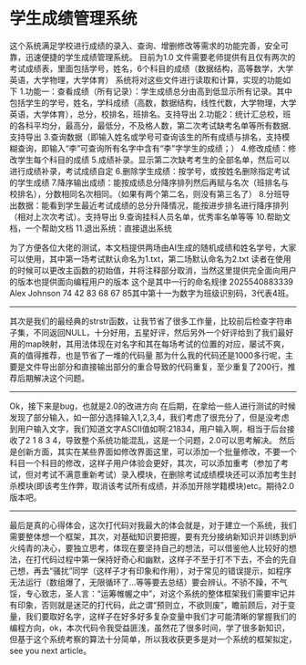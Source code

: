 # 学生成绩管理系统
这个系统满足学校进行成绩的录入、查询、增删修改等需求的功能完善，安全可靠，迅速便捷的学生成绩管理系统。
目前为1.0
文件需要老师提供有且仅有两次的考试成绩表，里面包括学号，姓名，6个科目的成绩（数据结构，高等数学，大学英语，大学物理，大学体育）
系统将对这些文件进行读取和计算，实现的功能如下
1.功能一：查看成绩（所有记录）：学生成绩总分由高到低显示所有记录。其中包括学生的学号，姓名，学科成绩（高数，数据结构，线性代数，大学物理，大学英语，大学体育），总分，校排名，班排名。支持导出
2.功能2：统计汇总校，班的各科平均分，最高分，最低分，不及格人数，第二次考试缺考名单等所有数据.支持导出
3.查询数据（即输入姓名或学号可查询该生的所有成绩与排名，支持模糊查询，即输入“李”可查询所有名字中含有“李”字学生的成绩；）
4.修改成绩：修改学生每个科目的成绩
5.成绩补录。显示第二次缺考考生的全部名单，然后可以进行成绩补录，考试成绩自定
6.删除学生成绩：按学号，或按姓名删除指定考试的学生成绩
7.降序输出成绩：能按成绩总分降序排列然后再赋与名次（班排名与校排名），分数相同名次相同。（如果有两个第二名，则没有第三名了）
8.分班导出数据：能看到学生最近考试成绩的总分升降情况，能按进步排名进行降序排列（相对上次次考试）。支持导出
9.查询挂科人员名单，优秀率名单等等
10.帮助文档，一个帮助文档
11.退出系统：直接退出系统

为了方便各位大佬的测试，本文档提供两场由AI生成的随机成绩和姓名学号，大家可以使用，其中第一场考试默认命名为1.txt，第二场默认命名为2.txt
读者在使用的时候可以更改主函数的初始值，并将注释部分取消，当然这里提供完全面向用户的版本也提供面向编程用户的版本
这个是其中一行的命名规律
2025540883339   Alex Johnson   74  42  83  68  67  85其中第十一为数字为班级识别码，3代表4班。
*********************************************************************************************************************************************************************************
其次是我们的最经典的strstr函数，让我节省了很多工作量，比较前后检查字符串子集，不同返回NULL，十分好用，五星好评，然后另外一个好评给到了我们最好用的map映射，其用法体现在对名字和其在每场考试的位置的对应，屡试不爽，真的值得推荐，也是节省了一堆的代码量
那为什么我的代码还是1000多行呢，主要是文件导出部分和直接输出部分的重合导致的代码重复，至少重复了200行，推荐后期解决这个问题。
*********************************************************************************************************************************************************************************
Ok，接下来是bug，也就是2.0的改进方向
在后期，在拿给一些人进行测试的时候发现了部分输入，如一部分选择输入1,2,3,4，我们考虑了很充分了，但是没考虑到用户输入文字，我们知道文字ASCII值如啊:21834，用户输入啊，相当于后台接收了2 1 8 3 4，导致整个系统功能混乱，这是一个问题，2.0可以思考解决。
然后是创新方面，其实在某些界面如修改界面这里，可以添加一个批量修改，不要一个科目一个科目的修改，这样子用户体验会更好，其次，可以添加重考（参加了考试，但对考试不满意重新考试）录入模块，在删除考试成绩模块还可以添加考生封杀模块(即该考生作弊，取消该考试所有成绩，并添加开除学籍模块)etc。期待2.0版本吧。
*********************************************************************************************************************************************************************************
最后是真的心得体会，这次打代码对我最大的体会就是，对于建立一个系统，我们需要整体想一个框架，其次，对基础知识要把握，要有充分接纳新知识并训练到炉火纯青的决心，要独立思考，体现在要坚持自己的想法，可以借鉴他人比较好的想法，在打代码过程中第一保持好奇心和幽默，这样子不至于打不下去，不会的先自己想，再去“骚扰”同学（这样子才有印象和作用），对于常见的错误提示，如程序无法运行（数组爆了，无限循环了...等等要去总结）要会辨认。不骄不躁，不气馁，专心致志，圣人言：“运筹帷幄之中”，对这个系统的整体框架我们需要牢记并有印象，否则就是迷茫的打代码，此之谓“预则立，不欲则废”，瞻前顾后，对于变量，我们要取好名字，这样子在好多好多复杂变量中我们才可能清晰的掌握我们的编程方向，ok，本次代码令我受益匪浅，虽然花了很多时间，学了很多新知识，但基于这个系统考察的算法十分简单，所以我收获更多是对一个系统的框架拟定，see you next article。


